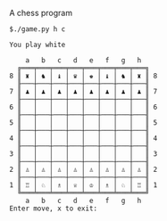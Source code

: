 A chess program

    $./game.py h c
    
    You play white
    
        a   b   c   d   e   f   g   h
      ╔═══╤═══╤═══╤═══╤═══╤═══╤═══╤═══╗
    8 ║ ♜ │ ♞ │ ♝ │ ♛ │ ♚ │ ♝ │ ♞ │ ♜ ║ 8
      ╟───┼───┼───┼───┼───┼───┼───┼───╢
    7 ║ ♟ │ ♟ │ ♟ │ ♟ │ ♟ │ ♟ │ ♟ │ ♟ ║ 7
      ╟───┼───┼───┼───┼───┼───┼───┼───╢
    6 ║   │   │   │   │   │   │   │   ║ 6
      ╟───┼───┼───┼───┼───┼───┼───┼───╢
    5 ║   │   │   │   │   │   │   │   ║ 5
      ╟───┼───┼───┼───┼───┼───┼───┼───╢
    4 ║   │   │   │   │   │   │   │   ║ 4
      ╟───┼───┼───┼───┼───┼───┼───┼───╢
    3 ║   │   │   │   │   │   │   │   ║ 3
      ╟───┼───┼───┼───┼───┼───┼───┼───╢
    2 ║ ♙ │ ♙ │ ♙ │ ♙ │ ♙ │ ♙ │ ♙ │ ♙ ║ 2
      ╟───┼───┼───┼───┼───┼───┼───┼───╢
    1 ║ ♖ │ ♘ │ ♗ │ ♕ │ ♔ │ ♗ │ ♘ │ ♖ ║ 1
      ╚═══╧═══╧═══╧═══╧═══╧═══╧═══╧═══╝
        a   b   c   d   e   f   g   h
    Enter move, x to exit:


